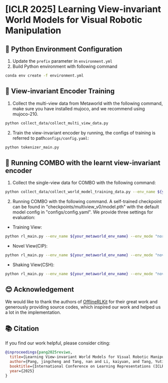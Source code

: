 # [ICLR 2025] Learning View-invariant World Models for Visual Robotic Manipulation

## 🔧 Python Environment Configuration
1. Update the `prefix` parameter in `environment.yml`
2. Build Python environment with following command
```bash
conda env create -f environment.yml
```

## 🚀 View-invariant Encoder Training
1. Collect the multi-view data from Metaworld with the following command, make sure you have installed mujoco, and we recommend using mujoco-210.
```bash
python collect_data/collect_multi_view_data.py
```

2. Train the view-invariant encoder by running, the configs of training is referred to path`configs/config.yaml`:
```bash
python tokenizer_main.py
```

## 🦾 Running COMBO with the learnt view-invariant encoder
1. Collect the single-view data for COMBO with the following command:
```bash
python collect_data/collect_world_model_training_data.py --env_name ${your_metaworld_env_name}
```

2. Running COMBO with the following command. A self-trained checkpoint can be found in "checkpoints/multiview_v0/model.pth" with the default model config in "configs/config.yaml". We provide three settings for evaluation:
* Training View: 
```bash
python rl_main.py --env_name ${your_metaworld_env_name} --env_mode "normal"
``` 
* Novel View(CIP): 
```bash
python rl_main.py --env_name ${your_metaworld_env_name} --env_mode "novel" --azimuth ${change_of_azimuth}
``` 
* Shaking View(CSH): 
```bash
python rl_main.py --env_name ${your_metaworld_env_name} --env_mode "novel" --azimuth ${change_of_azimuth}
``` 

## 😊 Acknowledgement
We would like to thank the authors of [OfflineRLKit](https://github.com/yihaosun1124/OfflineRL-Kit) for their great work and generously providing source codes, which inspired our work and helped us a lot in the implementation.

## 📚 Citation
If you find our work helpful, please consider citing:
```bibtex
@inproceedings{pang2025reviwo,
  title={Learning View-invariant World Models for Visual Robotic Manipulation},
  author={Pang, jingcheng and Tang, nan and Li, kaiyuan, and Tang, Yuting and Cai, Xin-Qiang and Zhang, Zhen-Yu and Niu, Gang and Masashi Sugiyama and Yu, yang},
  booktitle={International Conference on Learning Representations (ICLR)},
  year={2025}
}
```